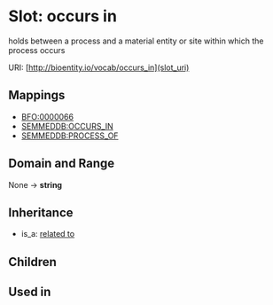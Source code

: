 # Slot: occurs in


holds between a process and a material entity or site within which the process occurs

URI: [http://bioentity.io/vocab/occurs_in](slot_uri)
## Mappings

 * [BFO:0000066](http://purl.obolibrary.org/obo/BFO_0000066)
 * [SEMMEDDB:OCCURS_IN](http://purl.obolibrary.org/obo/SEMMEDDB_OCCURS_IN)
 * [SEMMEDDB:PROCESS_OF](http://purl.obolibrary.org/obo/SEMMEDDB_PROCESS_OF)
## Domain and Range

None -> **string**
## Inheritance

 *  is_a: [related to](related_to.md)
## Children

## Used in

